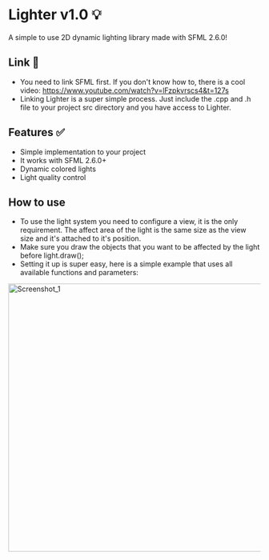# Lighter v1.0 💡
A simple to use 2D dynamic lighting library made with SFML 2.6.0!

## Link 🔗
* You need to link SFML first. If you don't know how to, there is a cool video: https://www.youtube.com/watch?v=lFzpkvrscs4&t=127s 
* Linking Lighter is a super simple process. Just include the .cpp and .h file to your project src directory and you have access to Lighter.

## Features ✅
* Simple implementation to your project
* It works with SFML 2.6.0+
* Dynamic colored lights
* Light quality control

## How to use
* To use the light system you need to configure a view, it is the only requirement. The affect area of the light is the same size as the view size and it's attached to it's position. 
* Make sure you draw the objects that you want to be affected by the light before light.draw(); 
* Setting it up is super easy, here is a simple example that uses all available functions and parameters:

<img width="1502" height="536" alt="Screenshot_1" src="https://github.com/user-attachments/assets/75e07f6c-8da4-4b6e-9126-e94186c2d566" />
